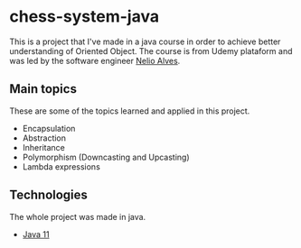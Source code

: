 # chess-system-java
This is a project that I've made in a java course in order to achieve better understanding of Oriented Object.
The course is from Udemy plataform and was led by the software engineer [Nelio Alves](https://github.com/acenelio).

## Main topics
These are some of the topics learned and applied in this project.

* Encapsulation
* Abstraction
* Inheritance
* Polymorphism (Downcasting and Upcasting)
* Lambda expressions

## Technologies
The whole project was made in java.

- [Java 11](https://www.oracle.com/java/technologies/javase-jdk11-downloads.html)
